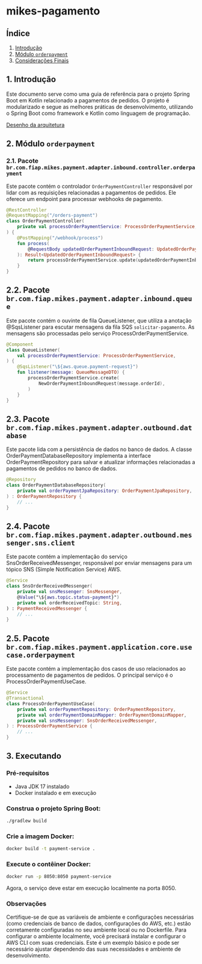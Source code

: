 # mikes-pagamento

## **Índice**

1. [Introdução](#1-introdução)
2. [Módulo `orderpayment`](#2-módulo-orderpayment)
3. [Considerações Finais](#3-considerações-finais)

## 1. Introdução
Este documento serve como uma guia de referência para o projeto Spring Boot em Kotlin relacionado a pagamentos de pedidos. O projeto é modularizado e segue as melhores práticas de desenvolvimento, utilizando o Spring Boot como framework e Kotlin como linguagem de programação.

[Desenho da arquitetura](https://drive.google.com/file/d/12gofNmXk8W2QnhxiFWCI4OmvVH6Vsgun/view?usp=drive_link)

## 2. Módulo `orderpayment`
### 2.1. Pacote `br.com.fiap.mikes.payment.adapter.inbound.controller.orderpayment`
Este pacote contém o controlador `OrderPaymentController` responsável por lidar com as requisições relacionadas a pagamentos de pedidos. Ele oferece um endpoint para processar webhooks de pagamento.

```kotlin
@RestController
@RequestMapping("/orders-payment")
class OrderPaymentController(
    private val processOrderPaymentService: ProcessOrderPaymentService,
) {
    @PostMapping("/webhook/process")
    fun process(
        @RequestBody updatedOrderPaymentInboundRequest: UpdatedOrderPaymentInboundRequest,
    ): Result<UpdatedOrderPaymentInboundRequest> {
        return processOrderPaymentService.update(updatedOrderPaymentInboundRequest)
    }
}
```

## 2.2. Pacote `br.com.fiap.mikes.payment.adapter.inbound.queue`
Este pacote contém o ouvinte de fila QueueListener, que utiliza a anotação @SqsListener para escutar mensagens da fila SQS `solicitar-pagamento`. As mensagens são processadas pelo serviço ProcessOrderPaymentService.

```kotlin
@Component
class QueueListener(
    val processOrderPaymentService: ProcessOrderPaymentService,
) {
    @SqsListener("\${aws.queue.payment-request}")
    fun listener(message: QueueMessageDTO) {
        processOrderPaymentService.create(
            NewOrderPaymentInboundRequest(message.orderId),
        )
    }
}
```

## 2.3. Pacote `br.com.fiap.mikes.payment.adapter.outbound.database`
Este pacote lida com a persistência de dados no banco de dados. A classe OrderPaymentDatabaseRepository implementa a interface OrderPaymentRepository para salvar e atualizar informações relacionadas a pagamentos de pedidos no banco de dados.

```kotlin
@Repository
class OrderPaymentDatabaseRepository(
    private val orderPaymentJpaRepository: OrderPaymentJpaRepository,
) : OrderPaymentRepository {
    // ...
}
```

## 2.4. Pacote `br.com.fiap.mikes.payment.adapter.outbound.messenger.sns.client`
Este pacote contém a implementação do serviço SnsOrderReceivedMessenger, responsável por enviar mensagens para um tópico SNS (Simple Notification Service) AWS.

```kotlin
@Service
class SnsOrderReceivedMessenger(
    private val snsMessenger: SnsMessenger,
    @Value("\${aws.topic.status-payment}")
    private val orderReceivedTopic: String,
) : PaymentReceivedMessenger {
    // ...
}
```

## 2.5. Pacote `br.com.fiap.mikes.payment.application.core.usecase.orderpayment`
Este pacote contém a implementação dos casos de uso relacionados ao processamento de pagamentos de pedidos. O principal serviço é o ProcessOrderPaymentUseCase.

```kotlin
@Service
@Transactional
class ProcessOrderPaymentUseCase(
    private val orderPaymentRepository: OrderPaymentRepository,
    private val orderPaymentDomainMapper: OrderPaymentDomainMapper,
    private val snsMessenger: SnsOrderReceivedMessenger,
) : ProcessOrderPaymentService {
    // ...
}
```

## 3. Executando

### Pré-requisitos
- Java JDK 17 instalado
- Docker instalado e em execução

### Construa o projeto Spring Boot:

```bash
./gradlew build
```

### Crie a imagem Docker:

```bash
docker build -t payment-service .
```

### Execute o contêiner Docker:
```bash
docker run -p 8050:8050 payment-service
```

Agora, o serviço deve estar em execução localmente na porta 8050.

### Observações

Certifique-se de que as variáveis de ambiente e configurações necessárias (como credenciais de banco de dados, configurações do AWS, etc.) estão corretamente configuradas no seu ambiente local ou no Dockerfile.
Para configurar o ambiente localmente, você precisará instalar e configurar o AWS CLI com suas credenciais.
Este é um exemplo básico e pode ser necessário ajustar dependendo das suas necessidades e ambiente de desenvolvimento.
